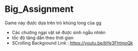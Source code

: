 # Big_Assignment
Game này được dựa trên trò khủng long của gg
- Các chướng ngại vật sẽ được sinh ngẫu nhiên
- tốc độ tăng dần theo thời gian 
- SCrolling Background
Link : https://youtu.be/bYe3FhtmoQk
